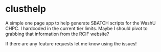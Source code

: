 # clusthelp

A simple one page app to help generate SBATCH scripts for the WashU CHPC. I hardcoded in the current tier limits. Maybe I should pivot to grabbing that information from the RCIF website?

If there are any feature requests let me know using the issues!
